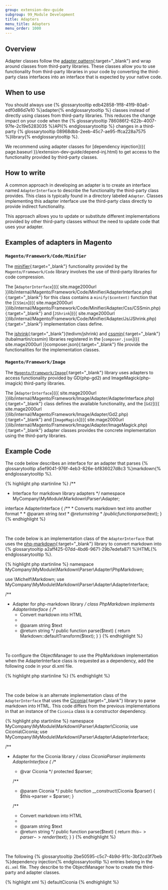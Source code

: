 ```yaml
---
group: extension-dev-guide
subgroup: 99_Module Development
title: Adapters
menu_title: Adapters
menu_order: 1000
---
```


## Overview

Adapter classes follow the [adapter pattern](https://en.wikipedia.org/wiki/Adapter_pattern){:target="_blank"} and wrap around classes from third-party libraries.
These classes allow you to use functionality from third-party libraries in your code by converting the third-party class interfaces into an interface that is expected by your native code.

## When to use

You should always use {% glossarytooltip edb42858-1ff8-41f9-80a6-edf0d86d7e10 %}adapter{% endglossarytooltip %} classes instead of directly using classes from third-party libraries.
This reduces the change impact on your code when the {% glossarytooltip 786086f2-622b-4007-97fe-2c19e5283035 %}API{% endglossarytooltip %} changes in a third-party {% glossarytooltip 08968dbb-2eeb-45c7-ae95-ffca228a7575 %}library{% endglossarytooltip %}.

We recommend using adapter classes for [dependency injection]({{ page.baseurl }}/extension-dev-guide/depend-inj.html) to get access to the functionality provided by third-party classes.

## How to write

A common approach in developing an adapter is to create an interface named `AdapterInterface` to describe the functionality the third-party class provides.
This class is typically found in a directory labeled `Adapter`.
Classes implementing this adapter interface use the third-party class directly to provide indirect functionality.

This approach allows you to update or substitute different implementations provided by other third-party classes without the need to update code that uses your adapter.

## Examples of adapters in Magento

### `Magento/Framework/Code/Minifier`

The [minifier](https://github.com/magento/magento2/tree/2.0/lib/internal/Magento/Framework/Code/Minifier){:target="_blank"} functionality provided by the `Magento/Framework/Code` library involves the use of third-party libraries for code compression.

The [`AdapterInterface`]({{ site.mage2000url }}lib/internal/Magento/Framework/Code/Minifier/AdapterInterface.php){:target="_blank"} for this class contains a `minify($content)` function that the [`CSSmin`]({{ site.mage2000url }}lib/internal/Magento/Framework/Code/Minifier/Adapter/Css/CSSmin.php){:target="_blank"} and [`JShrink`]({{ site.mage2000url }}lib/internal/Magento/Framework/Code/Minifier/Adapter/Js/JShrink.php){:target="_blank"} implementation class define.

The [jshrink](https://github.com/tedious/JShrink){:target="_blank"}(tedivm/jshrink) and [cssmin](https://github.com/tubalmartin/YUI-CSS-compressor-PHP-port){:target="_blank"}(tubalmartin/cssmin) libraries registered in the [`composer.json`]({{ site.mage2000url }}composer.json){:target="_blank"} file provide the functionalities for the implementation classes.

### `Magento/Framework/Image`

The [`Magento/Framework/Image`](https://github.com/magento/magento2/tree/2.0/lib/internal/Magento/Framework/Image){:target="_blank"} library uses adapters to access functionality provided by GD(php-gd2) and ImageMagick(php-imagick) third-party libraries.

The [`AdapterInterface`]({{ site.mage2000url }}lib/internal/Magento/Framework/Image/Adapter/AdapterInterface.php){:target="_blank"} class defines the available functionality, and the [`Gd2`]({{ site.mage2000url }}lib/internal/Magento/Framework/Image/Adapter/Gd2.php){:target="_blank"} and [`ImageMagick`]({{ site.mage2000url }}lib/internal/Magento/Framework/Image/Adapter/ImageMagick.php){:target="_blank"} adapter classes provides the concrete implementation using the third-party libraries.

## Example Code

The code below describes an interface for an adapter that parses {% glossarytooltip a5ef9041-976f-4eb3-826e-bf836027d8c3 %}markdown{% endglossarytooltip %}.

{% highlight php startinline %}
/**
 * Interface for markdown library adapters
 */
namespace MyCompany\MyModule\Markdown\Parser\Adapter;

interface AdapterInterface
{
    /**
     * Converts markdown text into another format
     *
     * @param string $text
     * @return string
     */
    public function parse($text);
}
{% endhighlight %}

<br/>

The code below is an implementation class of the `AdapterInterface` that uses the [php-markdown](https://github.com/michelf/php-markdown){:target="_blank"} library to convert markdown into {% glossarytooltip a2aff425-07dd-4bd6-9671-29b7edefa871 %}HTML{% endglossarytooltip %}.

{% highlight php startinline %}
namespace MyCompany\MyModule\Markdown\Parser\Adapter\PhpMarkdown;

use \Michelf\Markdown;
use MyCompany\MyModule\Markdown\Parser\Adapter\AdapterInterface;

/**
 * Adapter for php-markdown library
 */
class PhpMarkdown implements AdapterInterface
{
    /**
     * Convert markdown into HTML
     *
     * @param string $text
     * @return string
     */
    public function parse($text)
    {
        return Markdown::defaultTransform($text);
    }
}
{% endhighlight %}

<br/>

To configure the ObjectManager to use the PhpMarkdown implementation when the AdapterInterface class is requested as a dependency, add the following code in your di.xml file.

{% highlight php startinline %}
<preference for="MyCompany\MyModule\Markdown\Parser\Adapter\AdapterInterface" type="MyCompany\MyModule\Markdown\Parser\Adapter\PhpMarkdown\PhpMarkdown" />
{% endhighlight %}

<br/>

The code below is an alternate implementation class of the `AdapterInterface` that uses the [Ciconia](https://github.com/kzykhys/Ciconia){:target="_blank"} library to parse markdown into HTML.
This code differs from the previous implementations in that an instance of the `Ciconia` class is a constructor dependency.

{% highlight php startinline %}
namespace MyCompany\MyModule\Markdown\Parser\Adapter\Ciconia;
use Ciconia\Ciconia;
use MyCompany\MyModule\Markdown\Parser\Adapter\AdapterInterface;

/**
 * Adapter for the Ciconia library
 */
class CiconiaParser implements AdapterInterface
{
    /**
     * @var Ciconia
     */
     protected $parser;

    /**
     * @param Ciconia
     */
    public function __construct(Ciconia $parser)
    {
        $this->parser = $parser;
    }

    /**
     * Convert markdown into HTML
     *
     * @param string $text
     * @return string
     */
    public function parse($text)
    {
        return $this->parser->render($text);
    }
}
{% endhighlight %}

<br/>

The following {% glossarytooltip 2be50595-c5c7-4b9d-911c-3bf2cd3f7beb %}dependency injection{% endglossarytooltip %} entries belong in the `di.xml` file.
They describe to the ObjectManager how to create the third-party and adapter classes.

{% highlight xml %}
<virtualType name="defaultCiconia" type="Ciconia\Ciconia" shared="false">
   <arguments>
       <argument name="renderer" xsi:type="null"/>
   </arguments>
</virtualType>
<type name="MyCompany\MyModule\Markdown\Parser\Adapter\Ciconia\CiconiaParser">
   <arguments>
       <argument name="parser" xsi:type="object">defaultCiconia</argument>
   </arguments>
</type>
{% endhighlight %}
